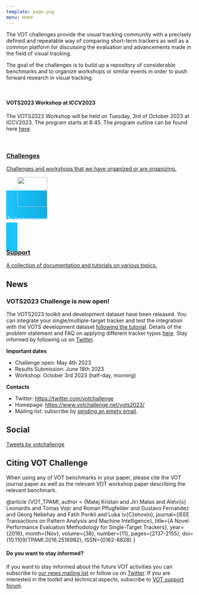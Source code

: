 ```yaml
---
template: page.pug
menu: Home
---
```


The VOT challenges provide the visual tracking community with a precisely defined and repeatable way of comparing short-term trackers as well as a common platform for discussing the evaluation and advancements made in the field of visual tracking.

The goal of the challenges is to build up a repository of considerable benchmarks and to organize workshops or similar events in order to push forward research in visual tracking.

<br/>

<div class="alert alert-success" role="alert">
<div class="icon-left"><i class="glyphicon glyphicon-bullhorn hugeicon"></i> </div>
<h4>VOTS2023 Workshop at ICCV2023</h4>

The VOTS2023 Workshop will be held on Tuesday, 3rd of October 2023 at ICCV2023. The program starts at 8:45. The program outline can be found here [here](/vots2023/program.html).
</div>

<br />

<div class="row">

<div class="col-lg-4 col-sm-12">
<a href="/challenges.html" class="hugebutton text-primary">
<h3><i class="glyphicon glyphicon-star"></i> Challenges</h3>
<p>Challenges and workshops that we have organized or are organizing.</p>
</a>
</div>

<div class="col-lg-4 col-sm-12">
<a href="/anniversary/" class="hugebutton text-primary" style="background: radial-gradient(circle, rgba(0,124,167,1) 0%, rgba(28,197,255,1) 100%); color: white; text-align: center; font-size: 1em; padding: 30px; vertical-align: middle;">
  <img src="/anniversary/logo.png" height="80px" style="margin-bottom: 10px;"/>
  <p>To commemorate 10 years of VOT challenges, the VOT Innitiative has set up a short online exhibition.</p>
</a>
</div>

<div class="col-lg-4 col-sm-12">
<a href="/howto/" class="hugebutton text-primary">
<h3><i class="glyphicon glyphicon-book"></i> Support</h3>
A collection of documentation and tutorials on various topics.
</a>
</div>

<!--div class="col-lg-4 col-sm-12">
<div  class="hugebutton text-muted">
<h3><i class="glyphicon glyphicon-cloud"></i> Database</h3>
<p>An online repository of sequences and results.</p>
<p class="text-warning"><i class="glyphicon glyphicon-wrench"></i> The database is currently under construction.</p>
</div>
</div-->

</div>


<div class="row">

<div class="col-lg-6 col-sm-12">

## News

<div class="panel panel-primary">
  <div class="panel-heading">
    <h3 class="panel-title">VOTS2023 Challenge is now open!</h3>
  </div>
  <div class="panel-body">

The VOTS2023 toolkit and development dataset have been released. You can integrate your single/multiple-target tracker and test the integration with the VOTS development dataset [following the tutorial](/howto/integration_multiobject.html). Details of the problem statement and FAQ on applying different tracker types [here](/vots2023/participation.html). Stay informed by following us on [Twitter](https://twitter.com/votchallenge).

**Important dates**

 * Challenge open: May 4th 2023
 * Results Submission: June 18th 2023
 * Workshop: October 3rd 2023 (half-day, morning)

**Contacts**

 * Twitter: https://twitter.com/votchallenge
 * Homepage: https://www.votchallenge.net/vots2023/
 * Mailing list: subscribe by [sending an empty email](mailto:votchallange-join@lists.arnes.si).
  </div>
</div>

</div>

<div class="col-lg-6 col-sm-12">

## Social

<a class="twitter-timeline" data-height="400" data-theme="light" href="https://twitter.com/votchallenge?ref_src=twsrc%5Etfw">Tweets by votchallenge</a> <script async src="https://platform.twitter.com/widgets.js" charset="utf-8"></script>

</div>
</div>

## Citing VOT Challenge

When using any of VOT benchmarks in your paper, please cite the VOT journal paper as well as the relevant VOT workshop paper describing the relevant benchmark.

<div class="bibtex panel panel-default">@article {VOT_TPAMI,
    author = {Matej Kristan and Jiri Matas and Ale\v{s} Leonardis and Tomas Vojir and Roman Pflugfelder and Gustavo Fernandez and Georg Nebehay and Fatih Porikli and Luka \v{C}ehovin},
    journal={IEEE Transactions on Pattern Analysis and Machine Intelligence},
    title={A Novel Performance Evaluation Methodology for Single-Target Trackers},
    year={2016}, month={Nov}, volume={38}, number={11}, pages={2137-2155},
    doi={10.1109/TPAMI.2016.2516982}, ISSN={0162-8828}
}</div>


<div class="alert alert-info" role="alert">
<div class="icon-left"><i class="glyphicon glyphicon-bullhorn hugeicon"></i> </div>
<h4>Do you want to stay informed?</h4>

If you want to stay informed about the future VOT activities you can subscribe to [our news mailing list](https://liste.arnes.si/mailman3/lists/votchallenge.lists.arnes.si/) or follow us on
[Twitter](https://twitter.com/votchallenge). If you are interested in the toolkit and technical aspects, subscribe to [VOT support forum](https://groups.google.com/forum/?hl=en#!forum/votchallenge-help).
</div>


